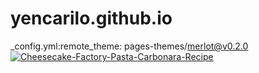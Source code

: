 # yencarilo.github.io
_config.yml:remote_theme: pages-themes/merlot@v0.2.0
<a href="https://ibb.co/zRMyJh4"><img src="https://i.ibb.co/YkCzZ7L/Cheesecake-Factory-Pasta-Carbonara-Recipe.webp" alt="Cheesecake-Factory-Pasta-Carbonara-Recipe" border="0"></a>

